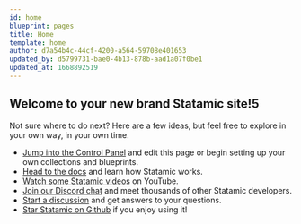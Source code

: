 ```yaml
---
id: home
blueprint: pages
title: Home
template: home
author: d7a54b4c-44cf-4200-a564-59708e401653
updated_by: d5799731-bae0-4b13-878b-aad1a07f0be1
updated_at: 1668892519
---
```

## Welcome to your new brand Statamic site!5

Not sure where to do next? Here are a few ideas, but feel free to explore in your own way, in your own time.

- [Jump into the Control Panel](/cp) and edit this page or begin setting up your own collections and blueprints.
- [Head to the docs](https://statamic.dev) and learn how Statamic works.
- [Watch some Statamic videos](https://youtube.com/statamic) on YouTube.
- [Join our Discord chat](https://statamic.com/discord) and meet thousands of other Statamic developers.
- [Start a discussion](https://github.com/statamic/cms/discussions) and get answers to your questions.
- [Star Statamic on Github](https://github.com/statamic/cms) if you enjoy using it!